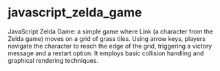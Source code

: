 # javascript_zelda_game
JavaScript Zelda Game: a simple game where Link (a character from the Zelda game) moves on a grid of grass tiles. Using arrow keys, players navigate the character to reach the edge of the grid, triggering a victory message and a restart option. It employs basic collision handling and graphical rendering techniques.

